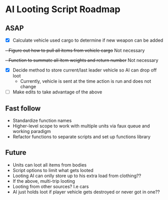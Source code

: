 # AI Looting Script Roadmap
## ASAP
- [X] Calculate vehicle used cargo to determine if new weapon can be added

~~- Figure out how to pull all items from vehicle cargo~~ Not necessary

~~- Function to summate all item weights and return number~~ Not necessary
- [X] Decide method to store current/last leader vehicle so AI can drop off loot
  - Currently, vehicle is sent at the time action is run and does not change
- [ ] Make edits to take advantage of the above
## Fast follow
- Standardize function names
- Higher-level scope to work with multiple units via faux queue and working paradigm
- Refactor functions to separate scripts and set up functions library
## Future
- Units can loot all items from bodies
- Script options to limit what gets looted
- Looting AI can onlly store up to his extra load from clothing??
- If the above, multi-trip looting
- Looting from other sources? I.e cars
- AI just holds loot if player vehicle gets destroyed or never got in one??
